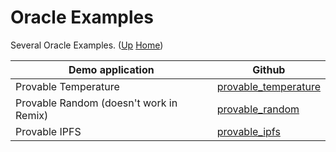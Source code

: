 # Oracle Examples

Several Oracle Examples. ([Up](..) [Home](..\..))

| Demo application                        | Github
| ---------                               | -----
| Provable Temperature                    | [provable_temperature]
| Provable Random (doesn't work in Remix) | [provable_random]
| Provable IPFS                           | [provable_ipfs]

[provable_random]:      https://github.com/web3examples/ethereum/tree/master/oracle_examples/provable_random.sol
[provable_temperature]: https://github.com/web3examples/ethereum/tree/master/oracle_examples/provable_temperature.sol
[provable_ipfs]:        https://github.com/web3examples/ethereum/tree/master/oracle_examples/provable_ipfs.sol
